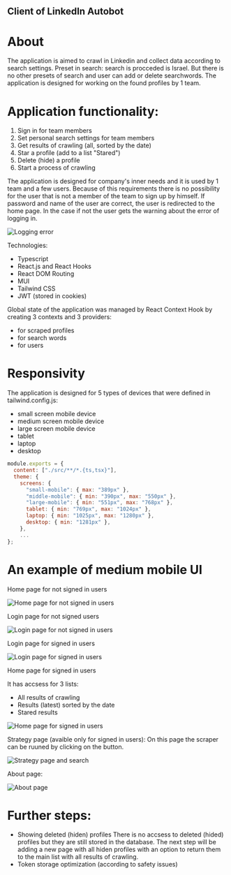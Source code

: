 ## Client of LinkedIn Autobot

# About

The application is aimed to crawl in Linkedin and collect data according to search settings.
Preset in search: search is procceded is Israel. But there is no other presets of search and user can add or delete searchwords.
The application is designed for working on the found profiles by 1 team.

# Application functionality:

1. Sign in for team members
2. Set personal search settings for team members
3. Get results of crawling (all, sorted by the date)
4. Star a profile (add to a list "Stared")
5. Delete (hide) a profile
6. Start a process of crawling

The application is designed for company's inner needs and it is used by 1 team and a few users. Because of this requirements there is no possibility for the user that is not a member of the team to sign up by himself.
If password and name of the user are correct, the user is redirected to the home page. In the case if not the user gets the warning about the error of logging in.

![Logging error](./src/assets/readme%20images/login-error.png)

Technologies:

- Typescript
- React.js and React Hooks
- React DOM Routing
- MUI
- Tailwind CSS
- JWT (stored in cookies)

Global state of the application was managed by React Context Hook by creating 3 contexts and 3 providers:

- for scraped profiles
- for search words
- for users

# Responsivity

The application is designed for 5 types of devices that were defined in tailwind.config.js:

- small screen mobile device
- medium screen mobile device
- large screen mobile device
- tablet
- laptop
- desktop

```js
module.exports = {
  content: ["./src/**/*.{ts,tsx}"],
  theme: {
    screens: {
      "small-mobile": { max: "389px" },
      "middle-mobile": { min: "390px", max: "550px" },
      "large-mobile": { min: "551px", max: "768px" },
      tablet: { min: "769px", max: "1024px" },
      laptop: { min: "1025px", max: "1280px" },
      desktop: { min: "1281px" },
    },
    ...
};
```

# An example of medium mobile UI

Home page for not signed in users

![Home page for not signed in users](./src/assets/readme%20images/home.png)

Login page for not signed users

![Login page for not signed in users](./src/assets/readme%20images/login.png)

Login page for signed in users

![Login page for signed in users](./src/assets/readme%20images/logged.png)

Home page for signed in users

It has accsess for 3 lists:

- All results of crawling
- Results (latest) sorted by the date
- Stared results

![Home page for signed in users](./src/assets/readme%20images/home-signed.png)

Strategy page (avaible only for signed in users):
On this page the scraper can be ruuned by clicking on the button.

![Strategy page and search](./src/assets/readme%20images/search.png)

About page:

![About page](./src/assets/readme%20images/about.png)

# Further steps:

- Showing deleted (hiden) profiles
  There is no accsess to deleted (hided) profiles but they are still stored in the database. The next step will be adding a new page with all hiden profiles with an option to return them to the main list with all results of crawling.
- Token storage optimization (according to safety issues)
